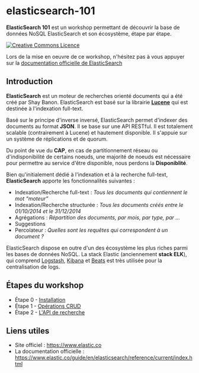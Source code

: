 # elasticsearch-101

**ElasticSearch 101** est un workshop permettant de découvrir la base de données NoSQL ElasticSearch et son écosystème, étape par étape.

<a rel="license" href="http://creativecommons.org/licenses/by-nc-sa/4.0/"><img alt="Creative Commons Licence" style="border-width:0" src="https://i.creativecommons.org/l/by-nc-sa/4.0/88x31.png" /></a>

Lors de la mise en oeuvre de ce workshop, n'hésitez pas à vous appuyer sur la [documentation officielle de ElasticSearch](https://www.elastic.co/guide/en/elasticsearch/reference/current/index.html)

## Introduction
**ElasticSearch** est un moteur de recherches orienté documents qui a été créé par Shay Banon. ElasticSearch est basé sur la librairie [**Lucene**](http://lucene.apache.org/core/) qui est destinée à l'indexation full-text.

Basé sur le principe d'inverse inversé, ElasticSearch permet d'indexer des documents au format **JSON**. Il se base sur une API RESTful. Il est totalement scalable (contrairement à Lucene) et hautement disponible. Il s'appuie sur un système de réplications et de quorum.

Du point de vue du **CAP**, en cas de partitionnement réseau ou d'indisponibilité de certains noeuds, une majorité de noeuds est nécessaire pour permettre au service d'être disponible, nous perdons la **Disponiblité**.

Bien qu'initialement dédié à l'indexation et à la recherche full-text, **ElasticSearch** apporte les fonctionnalités suivantes :

* Indexation/Recherche full-text : *Tous les documents qui contiennent le mot “moteur”*
* Indexation/Recherche structurée : *Tous les documents créés entre le 01/10/2014 et le 31/12/2014*
* Agrégations : *Répartition des documents, par mois, par type, par ...*
* Suggestions
* Percolateur : *Quelles sont les requêtes qui correspondent à un document ?*

ElasticSearch dispose en outre d'un des écosystème les plus riches parmi les bases de données NoSQL. La stack Elastic (anciennement **stack ELK**), qui comprend [Logstash](https://www.elastic.co/fr/products/logstash), [Kibana](https://www.elastic.co/fr/products/kibana) et [Beats](https://www.elastic.co/products/beats) est très utilisée pour la centralisation de logs.

## Étapes du workshop

* Étape 0 - [Installation](./instructions/step-0.md)
* Étape 1 - [Opérations CRUD](./instructions/step-1.md)
* Étape 2 - [L'API de recherche](./instructions/step-2.md)

## Liens utiles

* Site officiel : https://www.elastic.co
* La documentation officielle : https://www.elastic.co/guide/en/elasticsearch/reference/current/index.html
